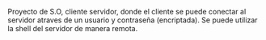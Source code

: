 Proyecto de S.O, cliente servidor, donde el cliente se puede conectar al servidor atraves de un usuario y contraseña (encriptada).
Se puede utilizar la shell del servidor de manera remota.
